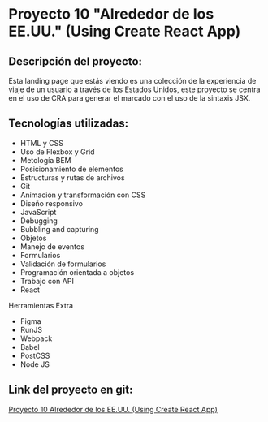 # Proyecto 10 "Alrededor de los EE.UU." (Using Create React App)

## Descripción del proyecto:

Esta landing page que estás viendo es una colección de la experiencia de viaje de un usuario a través de los Estados Unidos, este proyecto se centra en el uso de CRA para generar el marcado con el uso de la sintaxis JSX.

## Tecnologías utilizadas:

- HTML y CSS
- Uso de Flexbox y Grid
- Metología BEM
- Posicionamiento de elementos
- Estructuras y rutas de archivos
- Git
- Animación y transformación con CSS
- Diseño responsivo
- JavaScript
- Debugging
- Bubbling and capturing
- Objetos
- Manejo de eventos
- Formularios
- Validación de formularios
- Programación orientada a objetos
- Trabajo con API
- React

Herramientas Extra

- Figma
- RunJS
- Webpack
- Babel
- PostCSS
- Node JS

## Link del proyecto en git:

[Proyecto 10 Alrededor de los EE.UU. (Using Create React App)](https://github.com/Dimaldon/around-react_es)
